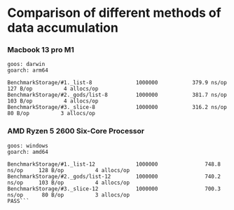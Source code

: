 # Comparison of different methods of data accumulation

### Macbook 13 pro M1
```
goos: darwin
goarch: arm64

BenchmarkStorage/#1._list-8         	 1000000	       379.9 ns/op	     127 B/op	       4 allocs/op
BenchmarkStorage/#2._gods/list-8    	 1000000	       381.7 ns/op	     103 B/op	       4 allocs/op
BenchmarkStorage/#3._slice-8        	 1000000	       316.2 ns/op	      80 B/op	       3 allocs/op
```

### AMD Ryzen 5 2600 Six-Core Processor
```
goos: windows
goarch: amd64

BenchmarkStorage/#1._list-12             1000000               748.8 ns/op     128 B/op          4 allocs/op
BenchmarkStorage/#2._gods/list-12        1000000               740.2 ns/op     103 B/op          4 allocs/op
BenchmarkStorage/#3._slice-12            1000000               700.3 ns/op      80 B/op          3 allocs/op
PASS```
